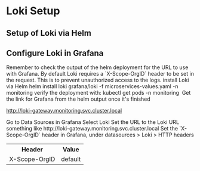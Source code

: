 # Loki Setup


## Setup of Loki via Helm

## Configure Loki in Grafana

<warning>
 Remember to check the output of the helm deployment for the URL to use with Grafana.
</warning>

<warning>
By default Loki requires a `X-Scope-OrgID` header to be set in the request. This is to prevent unauthorized access to the logs.
</warning>

<procedure>
<step>
install Loki via Helm
<code-block lang="bash">
helm install loki grafana/loki -f microservices-values.yaml -n monitoring
</code-block>
</step>
<step>
verify the deployment with:
<code-block lang="bash">
kubectl get pods -n monitoring
</code-block>
<img src="loki-installed-pods.png" alt=""/>
</step>
<step>
Get the link for Grafana from the helm output once it's finished
<img src="loki-helm-output.png" alt=""/>

http://loki-gateway.monitoring.svc.cluster.local
</step>
</procedure>


<procedure title="Configure Grafana">
<step>
Go to Data Sources in Grafana
</step>
<step>
Select Loki
</step>
<step>
Set the URL to the Loki URL something like http://loki-gateway.monitoring.svc.cluster.local
</step>
<step>
Set the `X-Scope-OrgID` header in Grafana, under 
datasources > Loki > HTTP headers
</step>
<step>
<table>

<tr>
<th>Header</th>
<th>Value</th>
</tr>


<tr>
<td>X-Scope-OrgID</td>
<td>default</td>
</tr>
</table>
</step>
</procedure>

